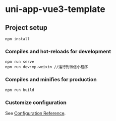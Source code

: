 # uni-app-vue3-template

## Project setup
```
npm install
```

### Compiles and hot-reloads for development
```
npm run serve
npm run dev:mp-weixin //运行到微信小程序
```

### Compiles and minifies for production
```
npm run build
```

### Customize configuration
See [Configuration Reference](https://cli.vuejs.org/config/).

